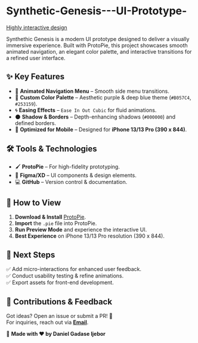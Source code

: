 # Synthetic-Genesis---UI-Prototype-
[Highly interactive design](https://www.imag-r.com/images/display/color_code5001__extra.png)

Synthethic Genesis is a modern UI prototype designed to deliver a visually immersive experience. Built with ProtoPie, this project showcases smooth animated navigation, an elegant color palette, and interactive transitions for a refined user interface.  

## ✨ Key Features  
- 🔹 **Animated Navigation Menu** – Smooth side menu transitions.  
- 🎨 **Custom Color Palette** – Aesthetic purple & deep blue theme (`#B057C4`, `#253159`).  
- 🌀 **Easing Effects** – `Ease In Out Cubic` for fluid animations.  
- 🌑 **Shadow & Borders** – Depth-enhancing shadows (`#000000`) and defined borders.  
- 📱 **Optimized for Mobile** – Designed for **iPhone 13/13 Pro (390 x 844)**.  

## 🛠 Tools & Technologies  
- 🖌 **ProtoPie** – For high-fidelity prototyping.  
- 🎨 **Figma/XD** – UI components & design elements.  
- 💻 **GitHub** – Version control & documentation.  

## 🚀 How to View  
1. **Download & Install** [ProtoPie](https://www.protopie.io/).  
2. **Import** the `.pie` file into ProtoPie.  
3. **Run Preview Mode** and experience the interactive UI.  
4. **Best Experience** on iPhone 13/13 Pro resolution (390 x 844).  

## 🔮 Next Steps  
✅ Add micro-interactions for enhanced user feedback.  
✅ Conduct usability testing & refine animations.  
✅ Export assets for front-end development.  

## 🤝 Contributions & Feedback  
Got ideas? Open an issue or submit a PR! 🎉  
For inquiries, reach out via **[Email](mailto:dannyijebor@gmail.com)**.  

📌 **Made with ❤️ by Daniel Gadase Ijebor** 
